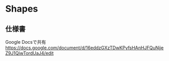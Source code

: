 # Shapes

## 仕様書
Google Docsで共有
https://docs.google.com/document/d/16eddzGXzTDwKPyfsHAnHJFQuNjjeZ9J1QiwTordUaJ4/edit
